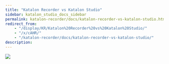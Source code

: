 ```yaml
---
title: "Katalon Recorder vs Katalon Studio" 
sidebar: katalon_studio_docs_sidebar
permalink: katalon-recorder/docs/katalon-recorder-vs-katalon-studio.html 
redirect_from:
    - "/display/KR/Katalon%20Recorder%20vs%20Katalon%20Studio/"
    - "/x/cAHR/"
    - "/katalon-recorder/docs/katalon-recorder-vs-katalon-studio/"
description: 
---
```

![](../../images/katalon-recorder/docs/katalon-recorder-vs-katalon-studio/KS-vs-KR-also-free.png)